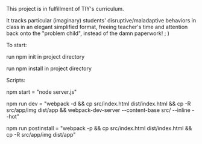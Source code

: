 This project is in fulfillment of TIY's curriculum.  

It tracks particular (imaginary) students' disruptive/maladaptive behaviors in class in an elegant simplified format, freeing teacher's time and attention back onto the "problem child", instead of the damn paperwork! ; )

To start:

run npm init in project directory

run npm install in project directory


Scripts:

npm start = "node server.js"

npm run dev = "webpack -d && cp src/index.html dist/index.html && cp -R src/app/img dist/app && webpack-dev-server --content-base src/ --inline --hot"

npm run postinstall = "webpack -p && cp src/index.html dist/index.html && cp -R src/app/img dist/app"
